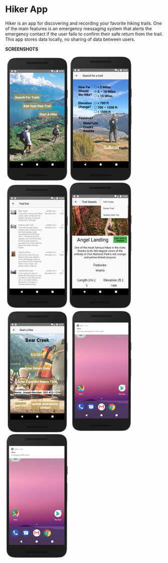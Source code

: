 # Hiker App
Hiker is an app for discovering and recording your favorite hiking trails. One of the main features is an emergency messaging system that alerts the emergency contact if the user fails to confirm their safe return from the trail.
This app stores data locally, no sharing of data between users. 

**SCREENSHOTS**

![start screen](/images/ShotStart.PNG) ![search screen](/images/ShotSearch.PNG) ![results screen](/images/ShotResults.PNG) ![trail screen](/images/ShotTrail.PNG) ![trip screen](/images/ShotTrip1.PNG) ![alert screen](/images/ShotAlert.PNG) ![message screen](/images/ShotMessage.PNG)
